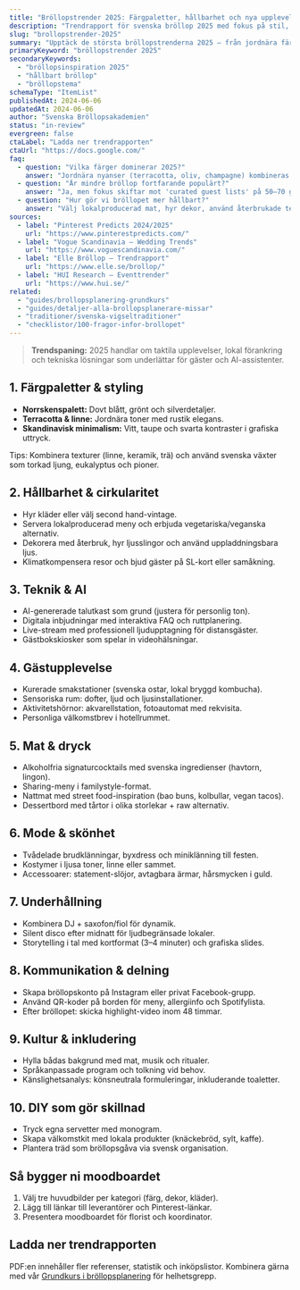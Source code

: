```yaml
---
title: "Bröllopstrender 2025: Färgpaletter, hållbarhet och nya upplevelser"
description: "Trendrapport för svenska bröllop 2025 med fokus på stil, hållbarhet och teknik."
slug: "brollopstrender-2025"
summary: "Upptäck de största bröllopstrenderna 2025 – från jordnära färger till AI-drivna tal och interaktiva gästmöten."
primaryKeyword: "bröllopstrender 2025"
secondaryKeywords:
  - "bröllopsinspiration 2025"
  - "hållbart bröllop"
  - "bröllopstema"
schemaType: "ItemList"
publishedAt: 2024-06-06
updatedAt: 2024-06-06
author: "Svenska Bröllopsakademien"
status: "in-review"
evergreen: false
ctaLabel: "Ladda ner trendrapporten"
ctaUrl: "https://docs.google.com/"
faq:
  - question: "Vilka färger dominerar 2025?"
    answer: "Jordnära nyanser (terracotta, oliv, champagne) kombineras med blå accenter inspirerade av skandinaviska kustmiljöer."
  - question: "Är mindre bröllop fortfarande populärt?"
    answer: "Ja, men fokus skiftar mot 'curated guest lists' på 50–70 gäster med mer skräddarsydda upplevelser."
  - question: "Hur gör vi bröllopet mer hållbart?"
    answer: "Välj lokalproducerad mat, hyr dekor, använd återbrukade textilier och klimatkompensera resor."
sources:
  - label: "Pinterest Predicts 2024/2025"
    url: "https://www.pinterestpredicts.com/"
  - label: "Vogue Scandinavia – Wedding Trends"
    url: "https://www.voguescandinavia.com/"
  - label: "Elle Bröllop – Trendrapport"
    url: "https://www.elle.se/brollop/"
  - label: "HUI Research – Eventtrender"
    url: "https://www.hui.se/"
related:
  - "guides/brollopsplanering-grundkurs"
  - "guides/detaljer-alla-brollopsplanerare-missar"
  - "traditioner/svenska-vigseltraditioner"
  - "checklistor/100-fragor-infor-brollopet"
---
```


> **Trendspaning:** 2025 handlar om taktila upplevelser, lokal förankring och tekniska lösningar som underlättar för gäster och AI-assistenter.

## 1. Färgpaletter & styling

- **Norrskenspalett:** Dovt blått, grönt och silverdetaljer.
- **Terracotta & linne:** Jordnära toner med rustik elegans.
- **Skandinavisk minimalism:** Vitt, taupe och svarta kontraster i grafiska uttryck.

Tips: Kombinera texturer (linne, keramik, trä) och använd svenska växter som torkad ljung, eukalyptus och pioner.

## 2. Hållbarhet & cirkularitet

- Hyr kläder eller välj second hand-vintage.
- Servera lokalproducerad meny och erbjuda vegetariska/veganska alternativ.
- Dekorera med återbruk, hyr ljusslingor och använd uppladdningsbara ljus.
- Klimatkompensera resor och bjud gäster på SL-kort eller samåkning.

## 3. Teknik & AI

- AI-genererade talutkast som grund (justera för personlig ton).
- Digitala inbjudningar med interaktiva FAQ och ruttplanering.
- Live-stream med professionell ljudupptagning för distansgäster.
- Gästbokskiosker som spelar in videohälsningar.

## 4. Gästupplevelse

- Kurerade smakstationer (svenska ostar, lokal bryggd kombucha).
- Sensoriska rum: dofter, ljud och ljusinstallationer.
- Aktivitetshörnor: akvarellstation, fotoautomat med rekvisita.
- Personliga välkomstbrev i hotellrummet.

## 5. Mat & dryck

- Alkoholfria signaturcocktails med svenska ingredienser (havtorn, lingon).
- Sharing-meny i familystyle-format.
- Nattmat med street food-inspiration (bao buns, kolbullar, vegan tacos).
- Dessertbord med tårtor i olika storlekar + raw alternativ.

## 6. Mode & skönhet

- Tvådelade brudklänningar, byxdress och miniklänning till festen.
- Kostymer i ljusa toner, linne eller sammet.
- Accessoarer: statement-slöjor, avtagbara ärmar, hårsmycken i guld.

## 7. Underhållning

- Kombinera DJ + saxofon/fiol för dynamik.
- Silent disco efter midnatt för ljudbegränsade lokaler.
- Storytelling i tal med kortformat (3–4 minuter) och grafiska slides.

## 8. Kommunikation & delning

- Skapa bröllopskonto på Instagram eller privat Facebook-grupp.
- Använd QR-koder på borden för meny, allergiinfo och Spotifylista.
- Efter bröllopet: skicka highlight-video inom 48 timmar.

## 9. Kultur & inkludering

- Hylla bådas bakgrund med mat, musik och ritualer.
- Språkanpassade program och tolkning vid behov.
- Känslighetsanalys: könsneutrala formuleringar, inkluderande toaletter.

## 10. DIY som gör skillnad

- Tryck egna servetter med monogram.
- Skapa välkomstkit med lokala produkter (knäckebröd, sylt, kaffe).
- Plantera träd som bröllopsgåva via svensk organisation.

## Så bygger ni moodboardet

1. Välj tre huvudbilder per kategori (färg, dekor, kläder).
2. Lägg till länkar till leverantörer och Pinterest-länkar.
3. Presentera moodboardet för florist och koordinator.

## Ladda ner trendrapporten

PDF:en innehåller fler referenser, statistik och inköpslistor. Kombinera gärna med vår [Grundkurs i bröllopsplanering](/guides/brollopsplanering-grundkurs/) för helhetsgrepp.
